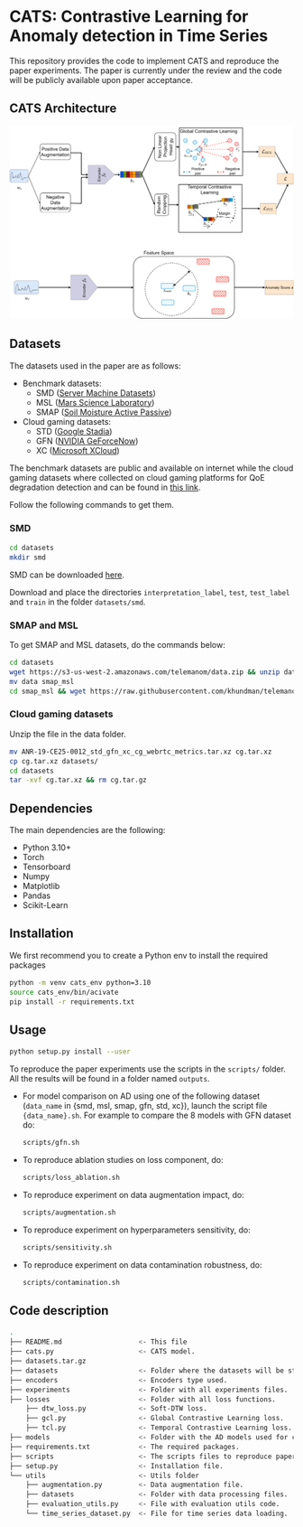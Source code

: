 # CATS: Contrastive Learning for Anomaly detection in Time Series

This repository provides the code to implement CATS and reproduce the paper experiments.
The paper is currently under the review and the code will be publicly available upon paper acceptance.

## CATS Architecture

![cats](figs/cats.png)

## Datasets
The datasets used in the paper are as follows:
  - Benchmark datasets:
    - SMD ([Server Machine Datasets](https://github.com/NetManAIOps/OmniAnomaly/tree/master/ServerMachineDataset))
    - MSL ([Mars Science Laboratory](https://pds-atmospheres.nmsu.edu/data_and_services/atmospheres_data/Mars/Mars.html))
    - SMAP ([Soil Moisture Active Passive](https://nsidc.org/data/smap/smap-data.html))
  - Cloud gaming datasets:
    - STD ([Google Stadia](https://stadia.google.com/gg/))
    - GFN ([NVIDIA GeForceNow](https://www.nvidia.com/fr-fr/geforce-now/))
    - XC ([Microsoft XCloud](https://www.xbox.com/fr-FR/cloud-gaming))


The benchmark datasets are public and available on internet while the cloud gaming datasets where collected on cloud gaming platforms for QoE degradation detection and can be found in [this link](https://cloud-gaming-traces.lhs.loria.fr/ANR-19-CE25-0012_std_gfn_xc_cg_webrtc_metrics.7z).

Follow the following commands to get them.

### SMD

```bash
cd datasets
mkdir smd
```

SMD can be downloaded [here](https://github.com/NetManAIOps/OmniAnomaly/tree/master/ServerMachineDataset).

Download and place the directories `interpretation_label`, `test`, `test_label` and `train` in the folder `datasets/smd`.

### SMAP and MSL

To get SMAP and MSL datasets, do the commands below:

```bash
cd datasets
wget https://s3-us-west-2.amazonaws.com/telemanom/data.zip && unzip data.zip && rm data.zip
mv data smap_msl
cd smap_msl && wget https://raw.githubusercontent.com/khundman/telemanom/master/labeled_anomalies.csv
```

### Cloud gaming datasets

Unzip the file in the data folder.

```bash
mv ANR-19-CE25-0012_std_gfn_xc_cg_webrtc_metrics.tar.xz cg.tar.xz
cp cg.tar.xz datasets/
cd datasets
tar -xvf cg.tar.xz && rm cg.tar.gz
```


## Dependencies

The main dependencies are the following:
- Python 3.10+
- Torch
- Tensorboard
- Numpy
- Matplotlib
- Pandas
- Scikit-Learn

## Installation

We first recommend you to create a Python env to install the required packages

```bash
python -m venv cats_env python=3.10
source cats_env/bin/acivate
pip install -r requirements.txt
```

## Usage

```bash
python setup.py install --user
```

To reproduce the paper experiments use the scripts in the `scripts/` folder. All the results will be found in a folder named `outputs`.
- For model comparison on AD using one of the following dataset (`data_name` in {smd, msl, smap, gfn, std, xc}), launch the script file `{data_name}.sh`. For example to compare the 8 models with GFN dataset do:
  ```bash
  scripts/gfn.sh
  ```
- To reproduce ablation studies on loss component, do:
  ```bash
  scripts/loss_ablation.sh
  ```
- To reproduce experiment on data augmentation impact, do:
  ```bash
  scripts/augmentation.sh
  ```
- To reproduce experiment on hyperparameters sensitivity, do:
  ```bash
  scripts/sensitivity.sh
  ```
- To reproduce experiment on data contamination robustness, do:
  ```bash
  scripts/contamination.sh
  ```


## Code description


```bash
.                           
├── README.md                   <- This file
├── cats.py                     <- CATS model.
├── datasets.tar.gz
├── datasets                    <- Folder where the datasets will be stored.
├── encoders                    <- Encoders type used.
├── experiments                 <- Folder with all experiments files.
├── losses                      <- Folder with all loss functions.
    ├── dtw_loss.py             <- Soft-DTW loss.
    ├── gcl.py                  <- Global Contrastive Learning loss.
    ├── tcl.py                  <- Temporal Contrastive Learning loss.
├── models                      <- Folder with the AD models used for comparison.
├── requirements.txt            <- The required packages.
├── scripts                     <- The scripts files to reproduce paper experiments.
├── setup.py                    <- Installation file.
└── utils                       <- Utils folder
    ├── augmentation.py         <- Data augmentation file.
    ├── datasets                <- Folder with data processing files.
    ├── evaluation_utils.py     <- File with evaluation utils code.
    └── time_series_dataset.py  <- File for time series data loading.
```